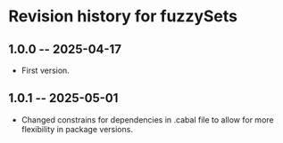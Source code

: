 # Revision history for fuzzySets

## 1.0.0 -- 2025-04-17

* First version.

## 1.0.1 -- 2025-05-01
* Changed constrains for dependencies in .cabal file to allow for more flexibility in package versions.
